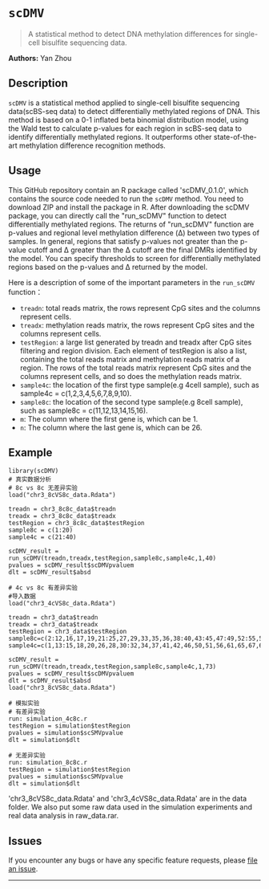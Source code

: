 # `scDMV`

> A statistical method to detect DNA methylation differences for single-cell bisulfite sequencing data.

__Authors:__ Yan Zhou

## Description

`scDMV` is a statistical method applied to single-cell bisulfite sequencing data(scBS-seq data) to detect differentially methylated regions of DNA. This method is based on a 0-1 inflated  beta binomial distribution model, using the Wald test to calculate p-values for each region in scBS-seq data to identify differentially methylated regions. It outperforms other state-of-the-art methylation difference recognition methods.

## Usage

This GitHub repository contain an R package called 'scDMV_0.1.0', which contains the source code needed to run the `scDMV` method. You need to download ZIP and install the package in R. After downloading the scDMV package, you can directly call the "run_scDMV" function to detect differentially methylated regions. The returns of "run_scDMV" function are p-values and regional level methylation difference (Δ) between two types of samples. In general, regions that satisfy p-values not greater than the p-value cutoff and ∆ greater than the ∆ cutoff are the final DMRs identified by the model. You can specify thresholds to screen for differentially methylated regions based on the p-values and Δ returned by the model. 

Here is a description of some of the important parameters in the `run_scDMV` function：

* `treadn`: total reads matrix, the rows represent CpG sites and the columns represent cells.
* `treadx`: methylation reads matrix, the rows represent CpG sites and the columns represent cells.
* `testRegion`: a large list generated by treadn and treadx after CpG sites filtering and region division. Each element of testRegion is also a list, containing the total reads matrix and methylation reads matrix of a region. The rows of the total reads matrix represent CpG sites and the columns represent cells, and so does the methylation reads matrix.
* `sample4c`: the location of the first type sample(e.g 4cell sample), such as sample4c = c(1,2,3,4,5,6,7,8,9,10).
* `sample8c`: the location of the second type sample(e.g 8cell sample), such as sample8c = c(11,12,13,14,15,16).
* `m`: The column where the first gene is, which can be 1.
* `n`: The column where the last gene is, which can be 26.

## Example
```
library(scDMV)
# 真实数据分析
# 8c vs 8c 无差异实验
load("chr3_8cVS8c_data.Rdata")

treadn = chr3_8c8c_data$treadn
treadx = chr3_8c8c_data$treadx
testRegion = chr3_8c8c_data$testRegion
sample8c = c(1:20)
sample4c = c(21:40)

scDMV_result = run_scDMV(treadn,treadx,testRegion,sample8c,sample4c,1,40)
pvalues = scDMV_result$scDMVpvaluem
dlt = scDMV_result$absd

# 4c vs 8c 有差异实验
#导入数据
load("chr3_4cVS8c_data.Rdata")

treadn = chr3_data$treadn
treadx = chr3_data$treadx
testRegion = chr3_data$testRegion
sample8c=c(2:12,16,17,19,21:25,27,29,33,35,36,38:40,43:45,47:49,52:55,57:60,62:64,66,69,70,73)
sample4c=c(1,13:15,18,20,26,28,30:32,34,37,41,42,46,50,51,56,61,65,67,68,71,72)

scDMV_result = run_scDMV(treadn,treadx,testRegion,sample8c,sample4c,1,73)
pvalues = scDMV_result$scDMVpvaluem
dlt = scDMV_result$absd
load("chr3_8cVS8c_data.Rdata")

# 模拟实验
# 有差异实验
run: simulation_4c8c.r
testRegion = simulation$testRegion
pvalues = simulation$scSMVpvalue
dlt = simulation$dlt

# 无差异实验
run: simulation_8c8c.r 
testRegion = simulation$testRegion
pvalues = simulation$scSMVpvalue
dlt = simulation$dlt

```
'chr3_8cVS8c_data.Rdata' and 'chr3_4cVS8c_data.Rdata' are in the data folder. We also put some raw data used in the simulation experiments and real data analysis in raw_data.rar.

## Issues

If you encounter any bugs or have any specific feature requests, please [file an
issue](https://github.com/PLX-m/scDMV/issues).

---


